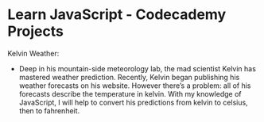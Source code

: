 # Learn JavaScript - Codecademy Projects

Kelvin Weather:

- Deep in his mountain-side meteorology lab, the mad scientist Kelvin has mastered weather prediction. Recently, Kelvin began publishing his weather forecasts on his website. However there’s a problem: all of his forecasts describe the temperature in kelvin. With my knowledge of JavaScript, I will help to convert his predictions from kelvin to celsius, then to fahrenheit. 
